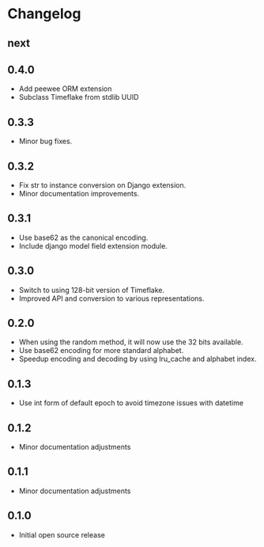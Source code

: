 # Changelog

## next

## 0.4.0
- Add peewee ORM extension
- Subclass Timeflake from stdlib UUID

## 0.3.3
- Minor bug fixes.

## 0.3.2
- Fix str to instance conversion on Django extension.
- Minor documentation improvements.

## 0.3.1
- Use base62 as the canonical encoding.
- Include django model field extension module.

## 0.3.0
- Switch to using 128-bit version of Timeflake.
- Improved API and conversion to various representations.

## 0.2.0
- When using the random method, it will now use the 32 bits available.
- Use base62 encoding for more standard alphabet.
- Speedup encoding and decoding by using lru_cache and alphabet index.

## 0.1.3
- Use int form of default epoch to avoid timezone issues with datetime

## 0.1.2
- Minor documentation adjustments

## 0.1.1
- Minor documentation adjustments

## 0.1.0
- Initial open source release
